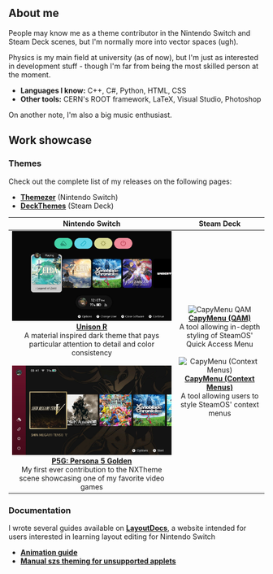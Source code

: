 ## About me

People may know me as a theme contributor in the Nintendo Switch and Steam Deck scenes, but I'm normally more into vector spaces (ugh).

Physics is my main field at university (as of now), but I'm just as interested in development stuff - though I'm far from being the most skilled person at the moment.

- **Languages I know:** C++, C#, Python, HTML, CSS
- **Other tools:** CERN's ROOT framework, LaTeX, Visual Studio, Photoshop

On another note, I'm also a big music enthusiast.

## Work showcase

### Themes

Check out the complete list of my releases on the following pages:

- **[Themezer](https://themezer.net/creators/382997176307154945)** (Nintendo Switch)
- **[DeckThemes](https://deckthemes.com/users/view?userId=Discord|382997176307154945)** (Steam Deck)

| Nintendo Switch | Steam Deck |
|:---------------------------------------:|:----------------------------------------:|
| ![Unison R](https://github.com/Kalyvara/NXTheme-releases/blob/main/Unison%20R/Home_Menu_20230515_120710_00.jpg "Unison R") <br />**[Unison R](https://themezer.net/packs/Unison-R-5fc)**<br />A material inspired dark theme that pays particular attention to detail and color consistency<br /><br />![P5G](https://github.com/Kalyvara/NXTheme-releases/blob/main/P5G%3A%20Persona%205%20Golden/p5g_preview.jpg "P5G") <br />**[P5G: Persona 5 Golden](https://themezer.net/packs/P5G-Persona-5-Golden-4e9)**<br />My first ever contribution to the NXTheme scene showcasing one of my favorite video games                       | ![CapyMenu QAM](https://api.deckthemes.com/blobs/ebc4c490-b891-460f-8239-04a67aad99db "CapyMenu QAM") <br />**[CapyMenu (QAM)](https://deckthemes.com/themes/view?themeId=726ddfcd-47a0-4f71-81ac-c276936c68cb)**<br /> A tool allowing in-depth styling of SteamOS' Quick Access Menu<br /><br />![CapyMenu (Context Menus)](https://api.deckthemes.com/blobs/e7a75876-1e85-4cfa-a4b0-819c1d435e6e "CapyMenu (Context Menus)") <br />**[CapyMenu (Context Menus)](https://deckthemes.com/themes/view?themeId=477cdaf5-a81d-407c-b14c-ab7b937887c3)**<br /> A tool allowing users to style SteamOS' context menus        |

### Documentation

I wrote several guides available on **[LayoutDocs](https://layoutdocs.themezer.net/)**, a website intended for users interested in learning layout editing for Nintendo Switch

- **[Animation guide](https://layoutdocs.themezer.net/guide/animations/)**
- **[Manual szs theming for unsupported applets](https://layoutdocs.themezer.net/guide/manualszs/)**
